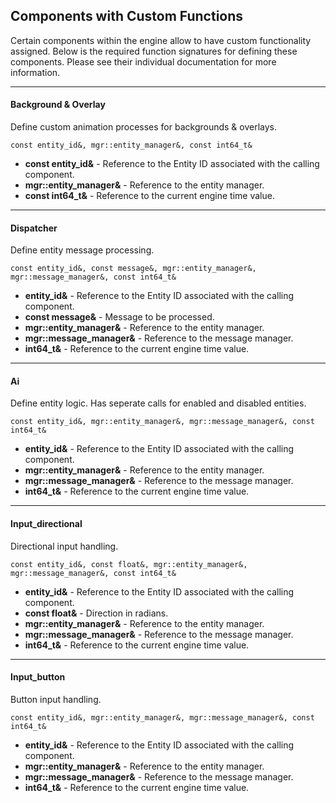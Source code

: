 ##  Components with Custom Functions

Certain components within the engine allow to have custom functionality assigned.  Below is the required function signatures for defining these components.  Please see their individual documentation for more information.

-----

####  Background & Overlay
Define custom animation processes for backgrounds & overlays.
```
const entity_id&, mgr::entity_manager&, const int64_t&
```
- __const entity_id&__ - Reference to the Entity ID associated with the calling component.
- __mgr::entity_manager&__ - Reference to the entity manager.
- __const int64_t&__ - Reference to the current engine time value.

-----

####  Dispatcher
Define entity message processing.
```
const entity_id&, const message&, mgr::entity_manager&, mgr::message_manager&, const int64_t&
```
- __entity_id&__ - Reference to the Entity ID associated with the calling component.
- __const message&__ - Message to be processed.
- __mgr::entity_manager&__ - Reference to the entity manager.
- __mgr::message_manager&__ - Reference to the message manager.
- __int64_t&__ - Reference to the current engine time value.

-----

####  Ai
Define entity logic.  Has seperate calls for enabled and disabled entities.
```
const entity_id&, mgr::entity_manager&, mgr::message_manager&, const int64_t&
```
- __entity_id&__ - Reference to the Entity ID associated with the calling component.
- __mgr::entity_manager&__ - Reference to the entity manager.
- __mgr::message_manager&__ - Reference to the message manager.
- __int64_t&__ - Reference to the current engine time value.

-----

####  Input_directional
Directional input handling.
```
const entity_id&, const float&, mgr::entity_manager&, mgr::message_manager&, const int64_t&
```
- __entity_id&__ - Reference to the Entity ID associated with the calling component.
- __const float&__ - Direction in radians.
- __mgr::entity_manager&__ - Reference to the entity manager.
- __mgr::message_manager&__ - Reference to the message manager.
- __int64_t&__ - Reference to the current engine time value.

-----

####  Input_button
Button input handling.
```
const entity_id&, mgr::entity_manager&, mgr::message_manager&, const int64_t&
```
- __entity_id&__ - Reference to the Entity ID associated with the calling component.
- __mgr::entity_manager&__ - Reference to the entity manager.
- __mgr::message_manager&__ - Reference to the message manager.
- __int64_t&__ - Reference to the current engine time value.
